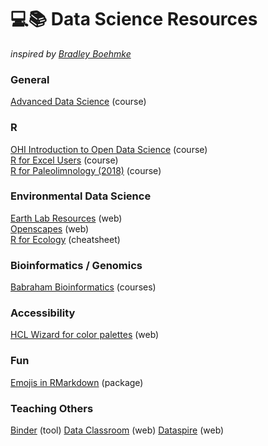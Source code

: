 # 💻📚 Data Science Resources
*inspired by [Bradley Boehmke](https://github.com/bradleyboehmke/data-science-learning-resources)*

### General
[Advanced Data Science](http://jtleek.com/ads2020/) (course)

### R
[OHI Introduction to Open Data Science](http://ohi-science.org/data-science-training/) (course)  
[R for Excel Users](https://rstudio-conf-2020.github.io/r-for-excel/) (course)  
[R for Paleolimnology (2018)](https://paleolimbot.github.io/r4paleolim/) (course)  

### Environmental Data Science
[Earth Lab Resources](https://www.earthdatascience.org) (web)  
[Openscapes](https://www.openscapes.org/) (web)  
[R for Ecology](https://www.rforecology.com/post/the-essential-functions-of-r-cheatsheet/?utm_source=ECOLOG+listserv&utm_medium=email&utm_campaign=cheatsheet+link) (cheatsheet)

### Bioinformatics / Genomics
[Babraham Bioinformatics](https://www.bioinformatics.babraham.ac.uk/training.html) (courses)

### Accessibility 
[HCL Wizard for color palettes](https://hclwizard.org/) (web)

### Fun
[Emojis in RMarkdown](https://github.com/hadley/emo) (package)

### Teaching Others
[Binder](https://mybinder.org/) (tool)
[Data Classroom](https://about.dataclassroom.com/resource-library) (web)
[Dataspire](https://dataspire.org/building-blocks-for-data-literacy) (web)
